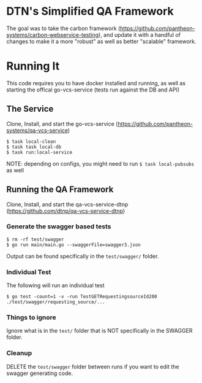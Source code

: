 # DTN's Simplified QA Framework

The goal was to take the carbon framework (https://github.com/pantheon-systems/carbon-webservice-testing), and update it with a handful of changes to make it a more "robust" as well as better "scalable" framework.

# Running It

This code requires you to have docker installed and running, as well as starting the offical go-vcs-service (tests run against the DB and API)

## The Service

Clone, Install, and start the go-vcs-service (https://github.com/pantheon-systems/qa-vcs-service)

```
$ task local-clean
$ task task local-db
$ task run:local-service
```
NOTE: depending on configs, you might need to run `$ task local-pubsubs` as well

## Running the QA Framework

Clone, Install, and start the qa-vcs-service-dtnp (https://github.com/dtnp/qa-vcs-service-dtnp)

### Generate the swagger based tests

```
$ rm -rf test/swagger
$ go run main/main.go --swaggerFile=swagger3.json
```
Output can be found specifically in the `test/swagger/` folder.  

### Individual Test

The following will run an individual test

```
$ go test -count=1 -v -run TestGETRequestingsourceId200 ./test/swagger/requesting_source/...
```

### Things to ignore

Ignore what is in the `test/` folder that is NOT specifically in the SWAGGER folder.

### Cleanup

DELETE the `test/swagger` folder between runs if you want to edit the swagger generating code.

